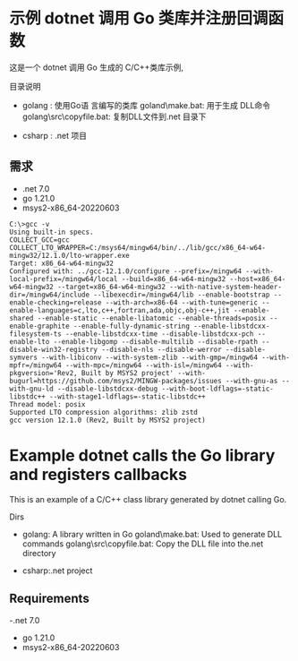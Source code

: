 # 示例 dotnet 调用 Go 类库并注册回调函数



这是一个 dotnet 调用 Go 生成的 C/C++类库示例,

目录说明

- golang :           使用Go语   言编写的类库
  goland\make.bat:         用于生成 DLL命令
  golang\src\copyfile.bat:  复制DLL文件到.net 目录下

- csharp : .net 项目


## 需求

- .net 7.0
- go 1.21.0
- msys2-x86_64-20220603  

```
C:\>gcc -v
Using built-in specs.
COLLECT_GCC=gcc
COLLECT_LTO_WRAPPER=C:/msys64/mingw64/bin/../lib/gcc/x86_64-w64-mingw32/12.1.0/lto-wrapper.exe
Target: x86_64-w64-mingw32
Configured with: ../gcc-12.1.0/configure --prefix=/mingw64 --with-local-prefix=/mingw64/local --build=x86_64-w64-mingw32 --host=x86_64-w64-mingw32 --target=x86_64-w64-mingw32 --with-native-system-header-dir=/mingw64/include --libexecdir=/mingw64/lib --enable-bootstrap --enable-checking=release --with-arch=x86-64 --with-tune=generic --enable-languages=c,lto,c++,fortran,ada,objc,obj-c++,jit --enable-shared --enable-static --enable-libatomic --enable-threads=posix --enable-graphite --enable-fully-dynamic-string --enable-libstdcxx-filesystem-ts --enable-libstdcxx-time --disable-libstdcxx-pch --enable-lto --enable-libgomp --disable-multilib --disable-rpath --disable-win32-registry --disable-nls --disable-werror --disable-symvers --with-libiconv --with-system-zlib --with-gmp=/mingw64 --with-mpfr=/mingw64 --with-mpc=/mingw64 --with-isl=/mingw64 --with-pkgversion='Rev2, Built by MSYS2 project' --with-bugurl=https://github.com/msys2/MINGW-packages/issues --with-gnu-as --with-gnu-ld --disable-libstdcxx-debug --with-boot-ldflags=-static-libstdc++ --with-stage1-ldflags=-static-libstdc++
Thread model: posix
Supported LTO compression algorithms: zlib zstd
gcc version 12.1.0 (Rev2, Built by MSYS2 project)
```










# Example dotnet calls the Go library and registers callbacks



This is an example of a C/C++ class library generated by dotnet calling Go.


Dirs

- golang: A library written in Go
goland\make.bat: Used to generate DLL commands
golang\src\copyfile.bat: Copy the DLL file into the.net directory

- csharp:.net project


## Requirements

-.net 7.0
- go 1.21.0
- msys2-x86_64-20220603
